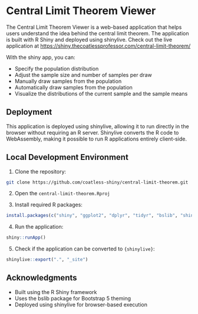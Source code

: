 # Central Limit Theorem Viewer

The Central Limit Theorem Viewer is a web-based application that helps
users understand the idea behind the central limit theorem. The application is built with
R Shiny and deployed using shinylive. Check out the live application at
<https://shiny.thecoatlessprofessor.com/central-limit-theorem/>

With the shiny app, you can:

- Specify the population distribution
- Adjust the sample size and number of samples per draw
- Manually draw samples from the population
- Automatically draw samples from the population 
- Visualize the distributions of the current sample and the sample means

## Deployment

This application is deployed using shinylive, allowing it to run directly in
the browser without requiring an R server. Shinylive converts the R code to 
WebAssembly, making it possible to run R applications entirely client-side.

## Local Development Environment

1. Clone the repository:

```bash
git clone https://github.com/coatless-shiny/central-limit-theorem.git
```

2. Open the `central-limit-theorem.Rproj`

3. Install required R packages:

```r
install.packages(c("shiny", "ggplot2", "dplyr", "tidyr", "bslib", "shinylive", "kableExtra", "DT", "moments", "scales"))
```

4. Run the application:

```r
shiny::runApp()
```

5. Check if the application can be converted to `{shinylive}`:

```r
shinylive::export(".", "_site")
```

## Acknowledgments

- Built using the R Shiny framework
- Uses the bslib package for Bootstrap 5 theming
- Deployed using shinylive for browser-based execution
